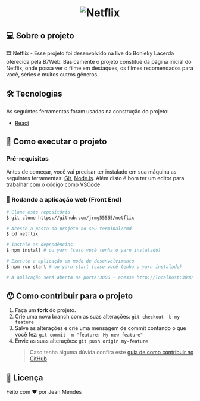 <h1 align="center">
    <img alt="Netflix" title="#Netflix" src="https://upload.wikimedia.org/wikipedia/commons/0/0f/Logo_Netflix.png" />
</h1>

## 💻 Sobre o projeto

🎞 Netflix - Esse projeto foi desenvolvido na live do Bonieky Lacerda oferecida pela B7Web. Básicamente o projeto constitue da página inicial do Netflix, onde possa ver o filme em destaques, os filmes recomendados para você, séries e muitos outros gêneros.

## 🛠 Tecnologias

As seguintes ferramentas foram usadas na construção do projeto:

- [React][reactjs]

## 🚀 Como executar o projeto

### Pré-requisitos

Antes de começar, você vai precisar ter instalado em sua máquina as seguintes ferramentas:
[Git](https://git-scm.com), [Node.js][nodejs].
Além disto é bom ter um editor para trabalhar com o código como [VSCode][vscode]

### 🧭 Rodando a aplicação web (Front End)

```bash
# Clone este repositório
$ git clone https://github.com/jrmg55555/netflix

# Acesse a pasta do projeto no seu terminal/cmd
$ cd netflix

# Instale as dependências
$ npm install # ou yarn (caso você tenha o yarn instalado)

# Execute a aplicação em modo de desenvolvimento
$ npm run start # ou yarn start (caso você tenha o yarn instalado)

# A aplicação será aberta na porta:3000 - acesse http://localhost:3000
```

## 😯 Como contribuir para o projeto

1. Faça um **fork** do projeto.
2. Crie uma nova branch com as suas alterações: `git checkout -b my-feature`
3. Salve as alterações e crie uma mensagem de commit contando o que você fez: `git commit -m "feature: My new feature"`
4. Envie as suas alterações: `git push origin my-feature`
   > Caso tenha alguma dúvida confira este [guia de como contribuir no GitHub](https://github.com/firstcontributions/first-contributions)

## 📝 Licença

Feito com ❤️ por Jean Mendes

[nodejs]: https://nodejs.org/
[reactjs]: https://reactjs.org
[yarn]: https://yarnpkg.com/
[vscode]: https://code.visualstudio.com/
[vceditconfig]: https://marketplace.visualstudio.com/items?itemName=EditorConfig.EditorConfig
[vceslint]: https://marketplace.visualstudio.com/items?itemName=dbaeumer.vscode-eslint
[prettier]: https://marketplace.visualstudio.com/items?itemName=esbenp.prettier-vscode
